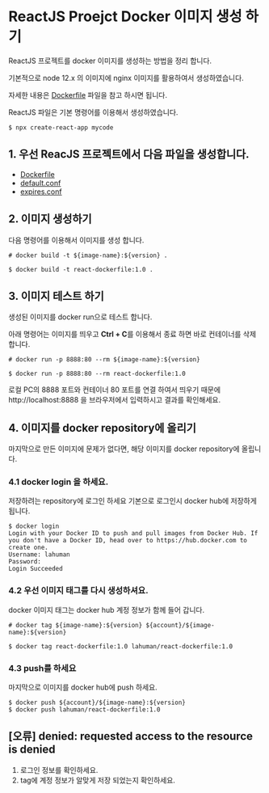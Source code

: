 # ReactJS Proejct Docker 이미지 생성 하기

ReactJS 프로젝트를 docker 이미지를 생성하는 방법을 정리 합니다.

기본적으로 node 12.x 의 이미지에 nginx 이미지를 활용하여서 생성하였습니다.

자세한 내용은 [Dockerfile](/Dockerfile) 파일을 참고 하시면 됩니다.

ReactJS 파일은 기본 명령어를 이용해서 생성하였습니다.

```
$ npx create-react-app mycode
```

## 1. 우선 ReacJS 프로젝트에서 다음 파일을 생성합니다.

- [Dockerfile](/Dockerfile)
- [default.conf](/default.conf)
- [expires.conf](/expires.conf)

## 2. 이미지 생성하기

다음 명령어를 이용해서 이미지를 생성 합니다.

```
# docker build -t ${image-name}:${version} .

$ docker build -t react-dockerfile:1.0 .
```

## 3. 이미지 테스트 하기

생성된 이미지를 docker run으로 테스트 합니다.

아래 명령어는 이미지를 띄우고 **Ctrl + C**를 이용해서 종료 하면 바로 컨테이너를 삭제 합니다.

```
# docker run -p 8888:80 --rm ${image-name}:${version}

$ docker run -p 8888:80 --rm react-dockerfile:1.0
```

로컬 PC의 8888 포트와 컨테이너 80 포트를 연결 하여서 띄우기 때문에 http://localhost:8888 을 브라우저에서 입력하시고 결과를 확인해세요.

## 4. 이미지를 docker repository에 올리기

마지막으로 만든 이미지에 문제가 없다면, 해당 이미지를 docker repository에 올립니다.

### 4.1 docker login 을 하세요.

저장하려는 repository에 로그인 하세요 기본으로 로그인시 docker hub에 저장하게 됩니다.

```
$ docker login
Login with your Docker ID to push and pull images from Docker Hub. If you don't have a Docker ID, head over to https://hub.docker.com to create one.
Username: lahuman
Password:
Login Succeeded
```

### 4.2 우선 이미지 태그를 다시 생성하셔요. 

docker 이미지 태그는 docker hub 계정 정보가 함께 들어 갑니다.

```
# docker tag ${image-name}:${version} ${account}/${image-name}:${version}

$ docker tag react-dockerfile:1.0 lahuman/react-dockerfile:1.0
```

### 4.3 push를 하세요

마지막으로 이미지를 docker hub에 push 하세요.

```
$ docker push ${account}/${image-name}:${version}
$ docker push lahuman/react-dockerfile:1.0
```

## [오류] denied: requested access to the resource is denied

1. 로그인 정보를 확인하세요.
2. tag에 계정 정보가 알맞게 저장 되었는지 확인하세요.


